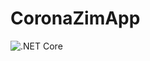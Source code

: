 # CoronaZimApp

![.NET Core](https://github.com/Chitova263/CoronaZimApp-Backend/workflows/.NET%20Core/badge.svg)


